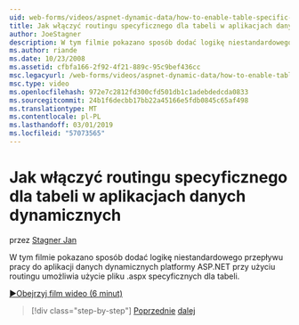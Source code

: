 ```yaml
---
uid: web-forms/videos/aspnet-dynamic-data/how-to-enable-table-specific-routing-in-dynamic-data-applications
title: Jak włączyć routingu specyficznego dla tabeli w aplikacjach danych dynamicznych | Dokumentacja firmy Microsoft
author: JoeStagner
description: W tym filmie pokazano sposób dodać logikę niestandardowego przepływu pracy do aplikacji danych dynamicznych platformy ASP.NET przy użyciu routingu umożliwia użycie pliku .aspx specyficznych dla tabeli.
ms.author: riande
ms.date: 10/23/2008
ms.assetid: cfbfa166-2f92-4f21-889c-95c9bef436cc
msc.legacyurl: /web-forms/videos/aspnet-dynamic-data/how-to-enable-table-specific-routing-in-dynamic-data-applications
msc.type: video
ms.openlocfilehash: 972e7c2812fd300cfd501db1c1adebdedcda0833
ms.sourcegitcommit: 24b1f6decbb17bb22a45166e5fdb0845c65af498
ms.translationtype: MT
ms.contentlocale: pl-PL
ms.lasthandoff: 03/01/2019
ms.locfileid: "57073565"
---
```

<a name="how-to-enable-table-specific-routing-in-dynamic-data-applications"></a>Jak włączyć routingu specyficznego dla tabeli w aplikacjach danych dynamicznych
====================
przez [Stagner Jan](https://github.com/JoeStagner)

W tym filmie pokazano sposób dodać logikę niestandardowego przepływu pracy do aplikacji danych dynamicznych platformy ASP.NET przy użyciu routingu umożliwia użycie pliku .aspx specyficznych dla tabeli.

[&#9654;Obejrzyj film wideo (6 minut)](https://channel9.msdn.com/Blogs/ASP-NET-Site-Videos/how-to-enable-table-specific-routing-in-dynamic-data-applications)

> [!div class="step-by-step"]
> [Poprzednie](enable-in-line-editing-in-aspnet-dynamic-data-applications.md)
> [dalej](how-to-use-attribute-validation-in-aspnet-dynamic-data-applications.md)
